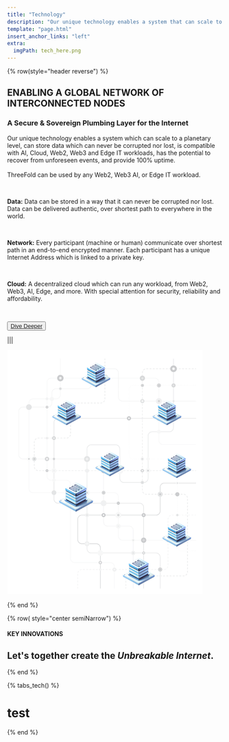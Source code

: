 ```yaml
---
title: "Technology"
description: "Our unique technology enables a system that can scale to a planetary level and store data that can never be corrupted or lost."
template: "page.html"
insert_anchor_links: "left"
extra:
  imgPath: tech_here.png
---
```



<!-- section 1  -->

<div class="container mx-auto">

{% row(style="header reverse") %}

## <span class="text-xl subtitle">ENABLING A GLOBAL NETWORK OF INTERCONNECTED NODES</span>

### **A Secure & Sovereign Plumbing Layer for the Internet**

Our unique technology enables a system which can scale to a planetary level, can store data which can never be corrupted nor lost, is compatible with AI, Cloud, Web2, Web3 and Edge IT workloads, has the potential to recover from unforeseen events, and provide 100% uptime. 
<br><br>
ThreeFold can be used by any Web2, Web3 AI, or Edge IT workload.

<br>

**Data:** Data can be stored in a way that it can never be corrupted nor lost. Data can be delivered authentic, over shortest path to everywhere in the world.

<br>

**Network:** Every participant (machine or human) communicate over shortest path in an end-to-end encrypted manner. Each participant has a unique Internet Address which is linked to a private key.

<br>

**Cloud:** A decentralized cloud which can run any workload, from Web2, Web3, AI, Edge, and more. With special attention for security, reliability and affordability.

<br>

<button class="blue_b">[Dive Deeper](https://threefold.info/tech/tech/overview.html)</button>


|||

![Image](tech_here.png#mx-auto)

{% end %}


<!-- section 2  -->

{% row( style="center semiNarrow") %}

#### <span class="green_text">KEY INNOVATIONS</span>

## **Let's together create the <span class="blue">*Unbreakable Internet*</span>.**

{% end %}

{% tabs_tech() %}

# test

{% end %}

</div>



<style>

.card_h{
  height: 170px !important;
}
     .road_border{
    
      border-left: 1px solid #cbcbcb;

    }

</style>